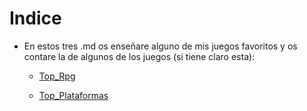 # Indice 

- En estos tres .md os enseñare alguno de mis juegos favoritos y os contare la de algunos de los juegos (si tiene claro esta):

  - [Top_Rpg](Posts/top_tres_juegos_rpg_que_me_gustan.md)
  
  - [Top_Plataformas](Posts/Top_juegos_de_plataformas_que_me_gustan.md)